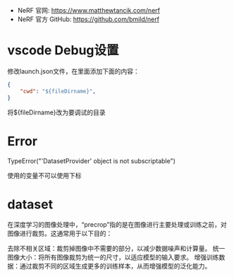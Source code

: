 - NeRF 官网: https://www.matthewtancik.com/nerf
- NeRF 官方 GitHub: https://github.com/bmild/nerf

# vscode Debug设置

修改launch.json文件，在里面添加下面的内容：
```json
{
    "cwd": "${fileDirname}",
}
```
将${fileDirname}改为要调试的目录

# Error

TypeError("'DatasetProvider' object is not subscriptable")

使用的变量不可以使用下标

# dataset

在深度学习的图像处理中，“precrop”指的是在图像进行主要处理或训练之前，对图像进行裁剪。这通常用于以下目的：

去除不相关区域：裁剪掉图像中不需要的部分，以减少数据噪声和计算量。
统一图像大小：将所有图像裁剪为统一的尺寸，以适应模型的输入要求。
增强训练数据：通过裁剪不同的区域生成更多的训练样本，从而增强模型的泛化能力。